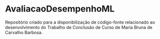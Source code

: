 # AvaliacaoDesempenhoML
Repositório criado para a disponibilização de código-fonte relacionado ao desenvolvimento do Trabalho de Conclusão de Curso de Maria Bruna de Carvalho Barbosa.
